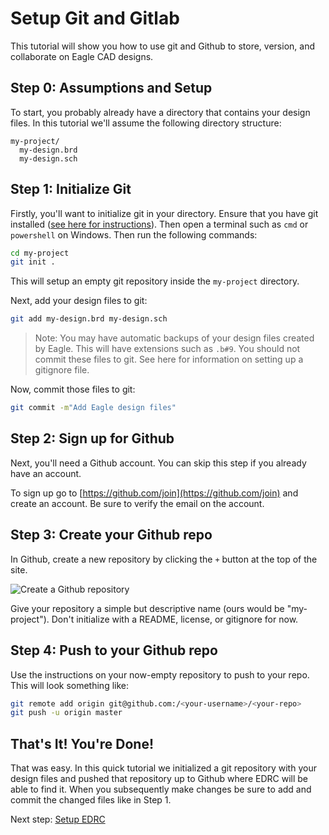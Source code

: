 # Setup Git and Gitlab
This tutorial will show you how to use git and Github to store, version, and collaborate on Eagle CAD designs.

## Step 0: Assumptions and Setup
To start, you probably already have a directory that contains your design files. In this tutorial we'll assume the following directory structure:

```
my-project/
  my-design.brd
  my-design.sch
```

## Step 1: Initialize Git
Firstly, you'll want to initialize git in your directory. Ensure that you have git installed ([see here for instructions](https://git-scm.com/downloads)). Then open a terminal such as `cmd` or `powershell` on Windows. Then run the following commands:

```bash
cd my-project
git init .
```

This will setup an empty git repository inside the `my-project` directory.

Next, add your design files to git:
```bash
git add my-design.brd my-design.sch
```

>Note: You may have automatic backups of your design files created by Eagle. This will have extensions such as `.b#9`. You should not commit these files to git. See here for information on setting up a gitignore file.

Now, commit those files to git:
```bash
git commit -m"Add Eagle design files"
```

## Step 2: Sign up for Github
Next, you'll need a Github account. You can skip this step if you already have an account.

To sign up go to [https://github.com/join](https://github.com/join) and create an account. Be sure to verify the email on the account.

## Step 3: Create your Github repo
In Github, create a new repository by clicking the `+` button at the top of the site.

![Create a Github repository](add-github-repository.png)

Give your repository a simple but descriptive name (ours would be "my-project"). Don't initialize with a README, license, or gitignore for now.

## Step 4: Push to your Github repo
Use the instructions on your now-empty repository to push to your repo. This will look something like:

```bash
git remote add origin git@github.com:/<your-username>/<your-repo>
git push -u origin master
```

## That's It! You're Done!
That was easy. In this quick tutorial we initialized a git repository with your design files and pushed that repository up to Github where EDRC will be able to find it. When you subsequently make changes be sure to add and commit the changed files like in Step 1.

Next step: [Setup EDRC](/)